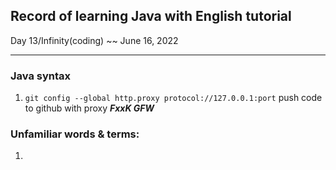 ## Record of  learning Java with English tutorial

Day  13/Infinity(coding) ~~ June 16, 2022

-----

### Java syntax

1. `git config --global http.proxy protocol://127.0.0.1:port` push code to github with proxy ***FxxK GFW***

### Unfamiliar words & terms:

1. 

   
   